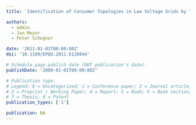 ```yaml
---
title: 'Identification of Consumer Topologies in Low Voltage Grids by Time Series Analysis of Harmonic Currents'

authors:
  - admin
  - Jan Meyer
  - Peter Schegner

date: '2011-01-01T00:00:00Z'
doi: '10.1109/EPQU.2011.6128844'

# Schedule page publish date (NOT publication's date).
publishDate: '2000-01-01T00:00:00Z'

# Publication type.
# Legend: 0 = Uncategorized; 1 = Conference paper; 2 = Journal article;
# 3 = Preprint / Working Paper; 4 = Report; 5 = Book; 6 = Book section;
# 7 = Thesis; 8 = Patent
publication_types: ['1']

publication: NA
---
```

